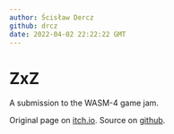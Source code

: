 ```yaml
---
author: Ścisław Dercz
github: drcz
date: 2022-04-02 22:22:22 GMT
---
```


# ZxZ

A submission to the WASM-4 game jam.

Original page on [itch.io](https://drcz.itch.io/zxz).
Source on [github](https://github.com/drcz/ZxZ).
